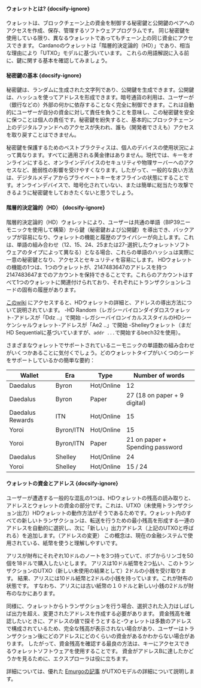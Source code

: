 #### ウォレットとは? {docsify-ignore}

ウォレットは、ブロックチェーン上の資金を制御する秘密鍵と公開鍵のペアへのアクセスを作成、保存、管理するソフトウェアプログラムです。 同じ秘密鍵を使用している限り、異なるウォレットであってもチェーン上の同じ資金にアクセスできます。 Cardanoのウォレットは「階層的決定論的（HD）」であり、相当な理由により「UTXO」モデルに基づいています。 これらの用語解説に入る前に、鍵に関する基本を確認してみましょう。

#### 秘密鍵の基本 {docsify-ignore}

秘密鍵は、ランダムに生成された文字列であり、公開鍵を生成できます。公開鍵は、ハッシュを使ってアドレスを形成できます。暗号通貨の利用は、ユーザーが（銀行などの）外部の何かに依存することなく完全に制御できます。これは自動的にユーザーが自分の資金に対して責任を負うことを意味し、この秘密鍵を安全に保つことは個人の責任です。秘密鍵を紛失すると、基本的にブロックチェーン上のデジタルファンドへのアクセスが失われ、誰も（開発者でさえも）アクセスを取り戻すことはできません。

秘密鍵を保護するためのベストプラクティスは、個人のデバイスの使用状況によって異なります。すべてに適用される黄金律はありません。現代では、キーをオンラインにすると、オンラインデバイスのセキュリティや物理サーバーへのアクセスなど、脆弱性の影響を受けやすくなります。したがって、一般的な良い方法は、デジタルメディアからプライベートキーをオフラインの状態にすることです。オンラインデバイスで、暗号化されていない、または簡単に総当たり攻撃できるように秘密鍵をしておきたくないと思うでしょう。

#### 階層的決定論的（HD） {docsify-ignore}

階層的決定論的（HD）ウォレットにより、ユーザーは共通の単語（BIP39ニーモニックを使用して構築）から鍵（秘密鍵および公開鍵）を導出でき、バックアップが容易になり、ウォレットの機能と履歴のプライバシーが向上します。これは、単語の組み合わせ（12、15、24、25または27-選択したウォレットソフトウェアのタイプによって異なる）となる場合、これらの単語のハッシュは実際に一意の秘密鍵となり、アクセスとセキュリティを容易にします。 HDウォレットの機能の1つは、1つのウォレットが、2147483647のアドレスを持つ2147483647までのアカウントを保持できることです。これらのアカウントはすべて1つのウォレットに関連付けられており、それぞれにトランザクションレコードの固有の履歴があります。

 [このwiki](https://github.com/input-output-hk/cardano-wallet/wiki/About-Address-Derivation) にアクセスすると、HDウォレットの詳細と、アドレスの導出方法について説明されています。
-HD Random（レガシーバイロンダイダロスウォレット-アドレスが「Ddz ..」で開始
-レガシーバイロンイカルススタイルのHDシーケンシャルウォレット-アドレスが「Ae2 ..」で開始
-Shelleyウォレット（まだHD Sequentialに基づいていますが、`addr ...`で開始するbech32を使用）。

さまざまなウォレットでサポートされているニーモニックの単語数の組み合わせがいくつかあることに気付くでしょう。どのウォレットタイプがいくつのシードをサポートしているかの簡単な要約：

|Wallet            |Era      |Type      |Number of words                |
|------------------|---------|----------|-------------------------------|
|Daedalus          |Byron    |Hot/Online|12                             |
|Daedalus          |Byron    |Paper     |27 (18 on paper + 9 digital)   |
|Daedalus Rewards  |ITN      |Hot/Online|15                             |
|Yoroi             |Byron/ITN|Hot/Online|15                             |
|Yoroi             |Byron/ITN|Paper     |21 on paper + Spending password|
|Daedalus          |Shelley  |Hot/Online|24                             |
|Yoroi             |Shelley  |Hot/Online|15 / 24                        |

#### ウォレットの資金とアドレス {docsify-ignore}

ユーザーが遭遇する一般的な混乱の1つは、HDウォレットの残高の読み取りと、アドレスとウォレットの資金の部分です。これは、UTXO（未使用トランザクション出力）HDウォレットの動作方法がそうであるためです。ウォレット内のすべての新しいトランザクションは、転送を行うための最小残高を形成する一連のアドレスを自動的に選択し、次に「新しい」出力アドレス（上記のUTXOと呼ばれる）を追加します。（アドレスの変更）
この概念は、現在の金融システムで使用されている、紙幣を使うと理解しやすいです。

アリスが財布にそれぞれ10ドルのノートを3つ持っていて、ボブからリンゴを50個を18ドルで購入したいとします。
アリスは10ドル紙幣を2つ払い、このトランザクションのUTXO（新しい未使用の結果として）2ドルの小銭を受け取ります。
結果、アリスには10ドル紙幣と2ドルの小銭を持っています。これが財布の状態です。
すなわち、アリスには古い紙幣の１０ドルと新しい小銭の2ドルが財布のなかにあります。

同様に、ウォレットからトランザクションを行う場合、選択された入力はしばしば出力を超え、変更されたアドレスを作成する必要があります。
資金残高を確認したいときに、アドレスの値で探そうとすると-ウォレットは多数のアドレスで構成されているため、完全な残高が表示されない場合があり、ユーザーはトランザクション後にどのアドレスにどのくらいの資金があるかわからない場合があります。
したがって、資金残高を確認する最良の方法は、キーにアクセスできるウォレットソフトウェアを使用することです。 資金がアドレスBに達したかどうかを見るために、エクスプローラは役に立ちます。

詳細については、優れた [Emurgoの記事](https://emurgo.io/en/blog/blockchain-primer-cardanos-utxo-model-simply-explained) がUTXOモデルの詳細について説明します。
